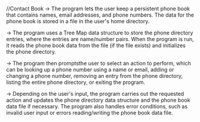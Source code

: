 //Contact Book
-> The program lets the user keep a persistent phone book that contains names, email addresses, and phone numbers. 
The data for the phone book is stored in a file in the user's home directory.

-> The program uses a Tree Map data structure to store the phone directory entries, where the entries are name/number pairs.
When the program is run, it reads the phone book data from the file (if the file exists) and initializes the phone directory.

-> The program then promptsthe user to select an action to perform, which can be looking up a phone number using a name or email, adding or changing a phone number, 
removing an entry from the phone directory, listing the entire phone directory, or exiting the program.

-> Depending on the user's input, the program carries out the requested action and updates the phone directory data structure and the phone book data file if necessary.
The program also handles error conditions, such as invalid user input or errors reading/writing the phone book data file.
